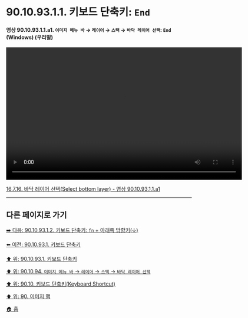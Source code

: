 # 90.10.93.1.1. 키보드 단축키: `End`

<a id="90-10-93-01-01-a1"></a>

#### 영상 90.10.93.1.1.a1. `이미지 메뉴 바` → `레이어` → `스택` → `바닥 레이어 선택`: `End` (Windows) (우리말)
<video controls="controls" width="640" height="360" src="https://github.com/user-attachments/assets/12c955e4-8544-4d3c-8044-9070c9ef44fd"></video>

[16.7.16. 바닥 레이어 선택(Select bottom layer) - 영상 90.10.93.1.1.a1](./16-07-16-select-bottom-layer.md#90-10-93-01-01-a1)

***

## 다른 페이지로 가기

[➡️ 다음: 90.10.93.1.2. 키보드 단축키: `fn` + 아래쪽 방향키(↓)](./90-10-93-01-02-fn_down_arrow.md)

[⬅️ 이전: 90.10.93.1. 키보드 단축키](./90-10-93-01-00-keyboard_shortcut.md)

[⬆️ 위: 90.10.93.1. 키보드 단축키](./90-10-93-01-00-keyboard_shortcut.md)

[⬆️ 위: 90.10.94. `이미지 메뉴 바` → `레이어` → `스택` → `바닥 레이어 선택`](./90-10-93-00-menu_layer_stack_select_bottom_layer.md)

[⬆️ 위: 90.10. 키보드 단축키(Keyboard Shortcut)](./90-10-00-keyboard_shortcut.md)

[⬆️ 위: 90. 이미지 맵](./90-00-image-map.md)

[🏠 홈](./00-home.md)